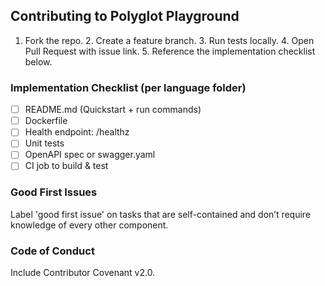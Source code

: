 ## Contributing to Polyglot Playground
1. Fork the repo. 2. Create a feature branch. 3. Run tests locally. 4. Open Pull Request with issue link. 5. Reference the implementation checklist below.

### Implementation Checklist (per language folder)
- [ ] README.md (Quickstart + run commands)
- [ ] Dockerfile
- [ ] Health endpoint: /healthz
- [ ] Unit tests
- [ ] OpenAPI spec or swagger.yaml
- [ ] CI job to build & test

### Good First Issues
Label 'good first issue' on tasks that are self-contained and don’t require knowledge of every other component.

### Code of Conduct
Include Contributor Covenant v2.0.
